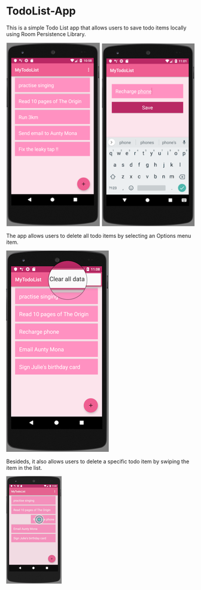 # TodoList-App

This is a simple Todo List app that allows users to save todo items locally using Room Persistence Library.
<p><img src="https://github.com/Elenaires/TodoList-App/blob/master/images/AddItem.png"/></p>

The app allows users to delete all todo items by selecting an Options menu item.
<p><img src="https://github.com/Elenaires/TodoList-App/blob/master/images/DeleteAll.png"/></p>

Besideds, it also allows users to delete a specific todo item by swiping the item in the list.
<p><img src="https://github.com/Elenaires/TodoList-App/blob/master/images/DeleteSingle.png"/></p>

